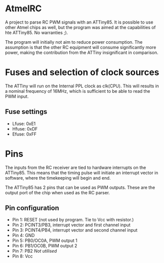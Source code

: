 # AtmelRC
A project to parse RC PWM signals with an ATTiny85. It is possible to use other Atmel chips as well, but the program was aimed at the capabilities of hte ATTiny85. No warranties ;).

The program will initially not aim to reduce power consumption. The assumption is that the other RC equipment will consume significantly more power, making the contribution from the ATTiny insignificant in comparison.

# Fuses and selection of clock sources
The ATTiny will run on the Internal PPL clock as clk(CPU). This will results in a nominal frequency of 16MHz, which is sufficient to be able to read the PWM input.

## Fuse settings
* Lfuse: 0xE1
* Hfuse: 0xDF
* Efuse: 0xFF

# Pins
The inputs from the RC receiver are tied to hardware interrupts on the ATTiny85. This means that the timing pulse will initiate an interrupt vector in software, where the timekeeping will begin and end.

The ATTiny85 has 2 pins that can be used as PWM outputs. These are the output port of the chip when used as the RC parser. 

## Pin configuration
* Pin 1: RESET (not used by program. Tie to Vcc with resistor.)
* Pin 2: PCINT3/PB3, interrupt vector and first channel input
* Pin 3: PCINT4/PB4, interrupt vector and second channel input
* Pin 4: GND
* Pin 5: PB0/OC0A, PWM output 1
* Pin 6: PB1/OC0B, PWM output 2
* Pin 7: PB2 _Not utilised_
* Pin 8: Vcc
